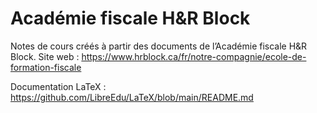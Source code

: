 # Académie fiscale H&R Block
Notes de cours créés à partir des documents de l’Académie fiscale H&R Block.
Site web : https://www.hrblock.ca/fr/notre-compagnie/ecole-de-formation-fiscale

Documentation LaTeX : https://github.com/LibreEdu/LaTeX/blob/main/README.md
